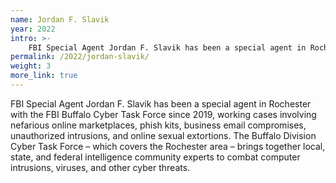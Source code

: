 ```yaml
---
name: Jordan F. Slavik
year: 2022
intro: >-
    FBI Special Agent Jordan F. Slavik has been a special agent in Rochester with the FBI Buffalo Cyber Task Force since 2019, working cases involving nefarious online marketplaces, phish kits, business email compromises, unauthorized intrusions, and online sexual extortions. The Buffalo Division Cyber Task Force - which covers the Rochester area - brings together local, state, and federal intelligence community experts to combat computer intrusions, viruses, and other cyber threats.
permalink: /2022/jordan-slavik/
weight: 3
more_link: true
---
```


FBI Special Agent Jordan F. Slavik has been a special agent in Rochester with the FBI Buffalo Cyber Task Force since 2019, working cases involving nefarious online marketplaces, phish kits, business email compromises, unauthorized intrusions, and online sexual extortions. The Buffalo Division Cyber Task Force – which covers the Rochester area – brings together local, state, and federal intelligence community experts to combat computer intrusions, viruses, and other cyber threats.
